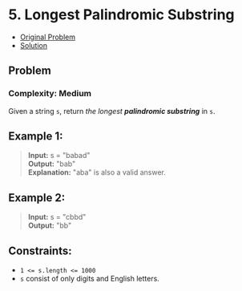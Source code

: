 # 5. Longest Palindromic Substring


- [Original Problem](https://leetcode.com/problems/longest-palindromic-substring/description/)
- [Solution](solution-1-javascript)

## Problem
### Complexity: Medium

Given a string `s`, return _the longest **palindromic substring**_ in `s`.

 

## Example 1:

> **Input:** s = "babad"\
**Output:** "bab"\
**Explanation:** "aba" is also a valid answer.

## Example 2:

> **Input:** s = "cbbd"\
**Output:** "bb"
 

## Constraints:

- `1 <= s.length <= 1000`
- `s` consist of only digits and English letters.
